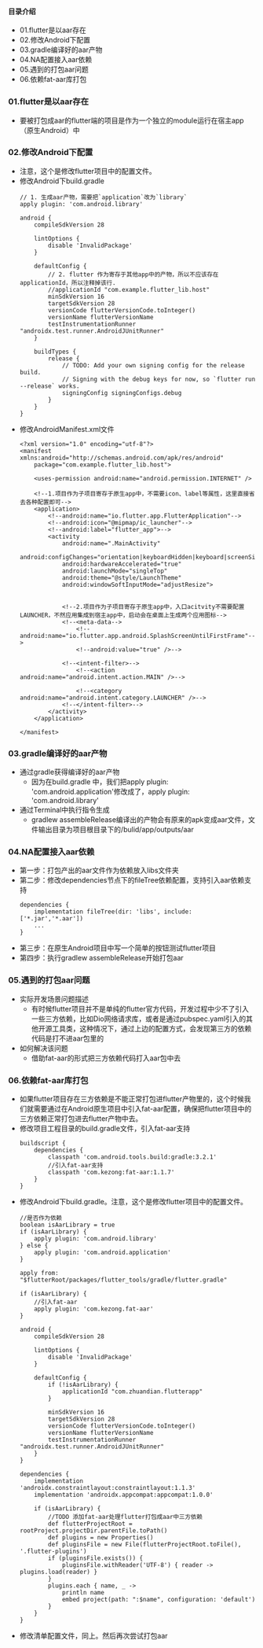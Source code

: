 #### 目录介绍
- 01.flutter是以aar存在
- 02.修改Android下配置
- 03.gradle编译好的aar产物
- 04.NA配置接入aar依赖
- 05.遇到的打包aar问题
- 06.依赖fat-aar库打包




### 01.flutter是以aar存在
- 要被打包成aar的flutter端的项目是作为一个独立的module运行在宿主app（原生Android）中



### 02.修改Android下配置
- 注意，这个是修改flutter项目中的配置文件。
- 修改Android下build.gradle
    ```
    // 1. 生成aar产物，需要把`application`改为`library`
    apply plugin: 'com.android.library'

    android {
        compileSdkVersion 28

        lintOptions {
            disable 'InvalidPackage'
        }

        defaultConfig {
            // 2. flutter 作为寄存于其他app中的产物，所以不应该存在applicationId，所以注释掉该行.
            //applicationId "com.example.flutter_lib.host"
            minSdkVersion 16
            targetSdkVersion 28
            versionCode flutterVersionCode.toInteger()
            versionName flutterVersionName
            testInstrumentationRunner "androidx.test.runner.AndroidJUnitRunner"
        }

        buildTypes {
            release {
                // TODO: Add your own signing config for the release build.
                // Signing with the debug keys for now, so `flutter run --release` works.
                signingConfig signingConfigs.debug
            }
        }
    }
    ```
- 修改AndroidManifest.xml文件
    ```
    <?xml version="1.0" encoding="utf-8"?>
    <manifest xmlns:android="http://schemas.android.com/apk/res/android"
        package="com.example.flutter_lib.host">

        <uses-permission android:name="android.permission.INTERNET" />

        <!--1.项目作为子项目寄存于原生app中，不需要icon、label等属性，这里直接省去各种配置即可-->
        <application>
            <!--android:name="io.flutter.app.FlutterApplication"-->
            <!--android:icon="@mipmap/ic_launcher"-->
            <!--android:label="flutter_app">-->
            <activity
                android:name=".MainActivity"
                android:configChanges="orientation|keyboardHidden|keyboard|screenSize|locale|layoutDirection|fontScale|screenLayout|density"
                android:hardwareAccelerated="true"
                android:launchMode="singleTop"
                android:theme="@style/LaunchTheme"
                android:windowSoftInputMode="adjustResize">


                <!--2.项目作为子项目寄存于原生app中，入口acitvity不需要配置LAUNCHER，不然应用集成到宿主app中，启动会在桌面上生成两个应用图标-->
                <!--<meta-data-->
                    <!--android:name="io.flutter.app.android.SplashScreenUntilFirstFrame"-->
                    <!--android:value="true" />-->

                <!--<intent-filter>-->
                    <!--<action android:name="android.intent.action.MAIN" />-->

                    <!--<category android:name="android.intent.category.LAUNCHER" />-->
                <!--</intent-filter>-->
            </activity>
        </application>

    </manifest>
    ```


### 03.gradle编译好的aar产物
- 通过gradle获得编译好的aar产物
    - 因为在build.gradle 中，我们把apply plugin: 'com.android.application'修改成了，apply plugin: 'com.android.library'
- 通过Terminal中执行指令生成
    - gradlew assembleRelease编译出的产物会有原来的apk变成aar文件，文件输出目录为项目根目录下的/bulid/app/outputs/aar


### 04.NA配置接入aar依赖
- 第一步：打包产出的aar文件作为依赖放入libs文件夹
- 第二步：修改dependencies节点下的fileTree依赖配置，支持引入aar依赖支持
    ```
    dependencies {
        implementation fileTree(dir: 'libs', include: ['*.jar','*.aar'])
        ...
    }
    ```
- 第三步：在原生Android项目中写一个简单的按钮测试flutter项目
- 第四步：执行gradlew assembleRelease开始打包aar


### 05.遇到的打包aar问题
- 实际开发场景问题描述
    - 有时候flutter项目并不是单纯的flutter官方代码，开发过程中少不了引入一些三方依赖，比如Dio网络请求库，或者是通过pubspec.yaml引入的其他开源工具类，这种情况下，通过上边的配置方式，会发现第三方的依赖代码是打不进aar包里的
- 如何解决该问题
    - 借助fat-aar的形式把三方依赖代码打入aar包中去


### 06.依赖fat-aar库打包
- 如果flutter项目存在三方依赖是不能正常打包进flutter产物里的，这个时候我们就需要通过在Android原生项目中引入fat-aar配置，确保把flutter项目中的三方依赖正常打包进去flutter产物中去。
- 修改项目工程目录的build.gradle文件，引入fat-aar支持
    ```
    buildscript {
        dependencies {
            classpath 'com.android.tools.build:gradle:3.2.1'
            //引入fat-aar支持
            classpath 'com.kezong:fat-aar:1.1.7'
        }
    }
    ```
- 修改Android下build.gradle。注意，这个是修改flutter项目中的配置文件。
    ```
    //是否作为依赖
    boolean isAarLibrary = true
    if (isAarLibrary) {
        apply plugin: 'com.android.library'
    } else {
        apply plugin: 'com.android.application'
    }

    apply from: "$flutterRoot/packages/flutter_tools/gradle/flutter.gradle"

    if (isAarLibrary) {
        //引入fat-aar
        apply plugin: 'com.kezong.fat-aar'
    }

    android {
        compileSdkVersion 28

        lintOptions {
            disable 'InvalidPackage'
        }

        defaultConfig {
            if (!isAarLibrary) {
                applicationId "com.zhuandian.flutterapp"
            }

            minSdkVersion 16
            targetSdkVersion 28
            versionCode flutterVersionCode.toInteger()
            versionName flutterVersionName
            testInstrumentationRunner "androidx.test.runner.AndroidJUnitRunner"
        }
    }

    dependencies {
        implementation 'androidx.constraintlayout:constraintlayout:1.1.3'
        implementation 'androidx.appcompat:appcompat:1.0.0'

        if (isAarLibrary) {
            //TODO 添加fat-aar处理flutter打包成aar中三方依赖
            def flutterProjectRoot = rootProject.projectDir.parentFile.toPath()
            def plugins = new Properties()
            def pluginsFile = new File(flutterProjectRoot.toFile(), '.flutter-plugins')
            if (pluginsFile.exists()) {
                pluginsFile.withReader('UTF-8') { reader -> plugins.load(reader) }
            }
            plugins.each { name, _ ->
                println name
                embed project(path: ":$name", configuration: 'default')
            }
        }
    }
    ```
- 修改清单配置文件，同上。然后再次尝试打包aar




